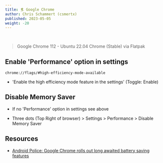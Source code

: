 ```yaml
---
title: 🏄 Google Chrome
author: Chris Schammert (csmertx)
published: 2023-05-05
weight: -20
---
```


<br />

> Google Chrome 112 - Ubuntu 22.04 Chrome (Stable) via Flatpak

## Enable 'Performance' option in settings

```
chrome://flags/#high-efficiency-mode-available
```

- 'Enable the high efficiency mode feature in the settings' (Toggle: Enable)


## Disable Memory Saver

- If no 'Performance' option in settings see above

- Three dots (Top Right of browser) > Settings > Performance > Disable Memory Saver

## Resources

- [Android Police: Google Chrome rolls out long awaited battery saving features](https://www.androidpolice.com/google-chrome-110-energy-saver-memory-features/)